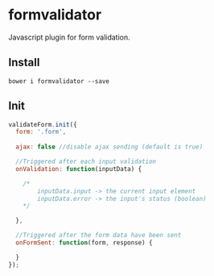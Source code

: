# formvalidator
Javascript plugin for form validation.

## Install
`bower i formvalidator --save`

## Init
``` js
validateForm.init({
  form: '.form',
  
  ajax: false //disable ajax sending (default is true)

  //Triggered after each input validation
  onValidation: function(inputData) {

    /*
        inputData.input -> the current input element
        inputData.error -> the input's status (boolean)
    */

  },

  //Triggered after the form data have been sent
  onFormSent: function(form, response) {

  }
});
```
